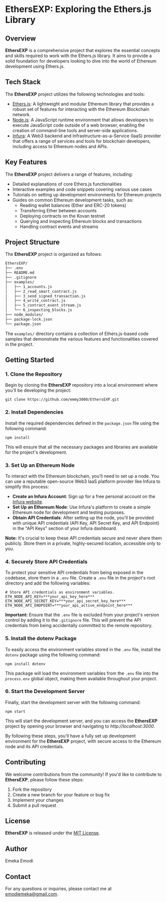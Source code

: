 # EthersEXP: Exploring the Ethers.js Library

## Overview
**EthersEXP** is a comprehensive project that explores the essential concepts and skills required to work with the Ethers.js library. It aims to provide a solid foundation for developers looking to dive into the world of Ethereum development using Ethers.js.

## Tech Stack
The **EthersEXP** project utilizes the following technologies and tools:

- [Ethers.js](https://docs.ethers.org/v5/): A lightweight and modular Ethereum library that provides a robust set of features for interacting with the Ethereum Blockchain network.
- [Node.js](https://nodejs.org/en/): A JavaScript runtime environment that allows developers to execute JavaScript code outside of a web browser, enabling the creation of command-line tools and server-side applications.
- [Infura](https://www.infura.io/): A Web3 backend and Infrastructure-as-a-Service (IaaS) provider that offers a range of services and tools for blockchain developers, including access to Ethereum nodes and APIs.

## Key Features
The **EthersEXP** project delivers a range of features, including:

- Detailed explanations of core Ethers.js functionalities
- Interactive examples and code snippets covering various use cases
- Tutorials on setting up development environments for Ethereum projects
- Guides on common Ethereum development tasks, such as:
  - Reading wallet balances (Ether and ERC-20 tokens)
  - Transferring Ether between accounts
  - Deploying contracts on the Kovan testnet
  - Querying and inspecting Ethereum blocks and transactions
  - Handling contract events and streams

## Project Structure
The **EthersEXP** project is organized as follows:

```markdown
EthersEXP/
├── .env
├── README.md
├── .gitignore
├── examples/
│   ├── 1_accounts.js
│   ├── 2_read_smart_contract.js
│   ├── 3_send_signed_transaction.js
│   ├── 4_write_contract.js
│   ├── 5_contract_event_stream.js
│   └── 6_inspecting_blocks.js
├── node_modules/
├── package-lock.json
└── package.json
```

The `examples/` directory contains a collection of Ethers.js-based code samples that demonstrate the various features and functionalities covered in the project.

## Getting Started

### 1. Clone the Repository
Begin by cloning the **EthersEXP** repository into a local environment where you'll be developing the project:

```shell
git clone https://github.com/emmy3000/EthersEXP.git
```

### 2. Install Dependencies
Install the required dependencies defined in the `package.json` file using the following command:

```shell
npm install
```
This will ensure that all the necessary packages and libraries are available for the project's development.

### 3. Set Up an Ethereum Node
To interact with the Ethereum blockchain, you'll need to set up a node. You can use a reputable open-source Web3 IaaS platform provider like Infura to simplify this process:
 - **Create an Infura Account**: Sign up for a free personal account on the [Infura website](https://www.infura.io/).
 - **Set Up an Ethereum Node**: Use Infura's platform to create a simple Ethereum node for development and testing purposes.
 - **Obtain API Credentials**: After setting up the node, you'll be provided with unique API credentials (API Key, API Secret Key, and API Endpoint) in the "API Keys" section of your Infura dashboard.

**Note:** It's crucial to keep these API credentials secure and never share them publicly. Store them in a private, highly-secured location, accessible only to you.

### 4. Securely Store API Credentials
To protect your sensitive API credentials from being exposed in the codebase, store them in a `.env` file. Create a `.env` file in the project's root directory and add the following variables:

```shell
# Store API credentials as environment variables.
ETH_NODE_API_KEY=***your_api_key_here***
ETH_NODE_API_SECRET_KEY=***your_api_secret_key_here***
ETH_NODE_API_ENDPOINT=***your_api_active_endpoint_here***
```
**Important:** Ensure that the `.env` file is excluded from your project's version control by adding it to the `.gitignore` file. This will prevent the API credentials from being accidentally committed to the remote repository.

### 5. Install the dotenv Package
To easily access the environment variables stored in the `.env` file, install the `dotenv` package using the following command:

```shell
npm install dotenv
```
This package will load the environment variables from the `.env` file into the `process.env` global object, making them available throughout your project.

### 6. Start the Development Server
Finally, start the development server with the following command:

```shell
npm start
```
This will start the development server, and you can access the **EthersEXP** project by opening your browser and navigating to *http://localhost:3000*.

By following these steps, you'll have a fully set up development environment for the **EthersEXP** project, with secure access to the Ethereum node and its API credentials.

## Contributing
We welcome contributions from the community! If you'd like to contribute to **EthersEXP**, please follow these steps:

1. Fork the repository
2. Create a new branch for your feature or bug fix
3. Implement your changes
4. Submit a pull request

## License
**EthersEXP** is released under the [MIT License](LICENSE).

## Author
Emeka Emodi

## Contact
For any questions or inquiries, please contact me at [emodiemeka@gmail.com](mailto:emodiemeka@gmail.com).
